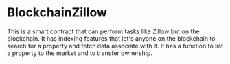 # BlockchainZillow
This is a smart contract that can perform tasks like Zillow but on the blockchain.
It has indexing features that let's anyone on the blockchain to search for a property and fetch data associate with it.
It has a function to list a property to the market and to transfer ownership.
